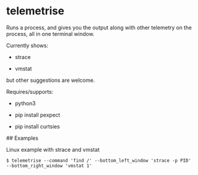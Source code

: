 # telemetrise

Runs a process, and gives you the output along with other telemetry on the
process, all in one terminal window.

Currently shows:

- strace

- vmstat

but other suggestions are welcome.

Requires/supports:

- python3

- pip install pexpect

- pip install curtsies

## Examples

Linux example with strace and vmstat

```
$ telemetrise --command 'find /' --bottom_left_window 'strace -p PID' --bottom_right_window 'vmstat 1'
```
